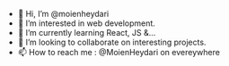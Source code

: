 - 👋 Hi, I’m @moienheydari
- 👀 I’m interested in web development.
- 🌱 I’m currently learning React, JS &...
- 💞️ I’m looking to collaborate on interesting projects.
- 📫 How to reach me : @MoienHeydari on evereywhere

<!---
moienheydari/moienheydari is a ✨ special ✨ repository because its `README.md` (this file) appears on your GitHub profile.
You can click the Preview link to take a look at your changes.
--->
